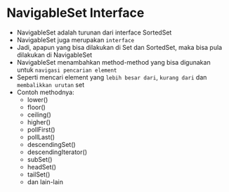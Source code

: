# NavigableSet Interface

- NavigableSet adalah turunan dari interface SortedSet 
- NavigableSet juga merupakan `interface`
- Jadi, apapun yang bisa dilakukan di Set dan SortedSet, maka bisa pula dilakukan di NavigableSet 
- NavigableSet menambahkan method-method yang bisa digunakan untuk `navigasi pencarian element` 
- Seperti mencari element yang `lebih besar dari`, `kurang dari` dan `membalikkan urutan` set
- Contoh methodnya: 
  - lower() 
  - floor()
  - ceiling()
  - higher()
  - pollFirst()
  - pollLast()
  - descendingSet()
  - descendingIterator()
  - subSet()
  - headSet()
  - tailSet()
  - dan lain-lain